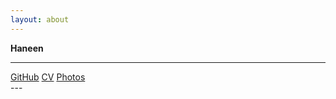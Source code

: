 ```yaml
---
layout: about
---
```


**Haneen**<br /> 


---
<div class="links">
<a href="https://github.com/haneensa" target="_blank">GitHub</a>
<a href="https://drive.google.com/file/d/0B0B0K8GnwBGnVXhBREI3YjJVaGc/view?usp=sharing" target="_blank">CV</a>
<a href="http://haninjafoto.tumblr.com/" target="_blank">Photos</a>
</div>
---
